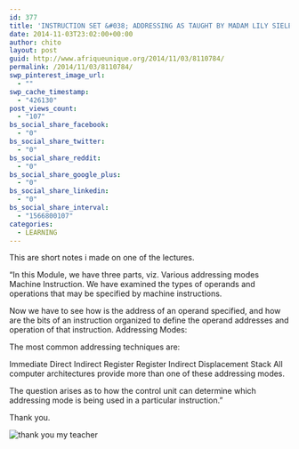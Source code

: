 ```yaml
---
id: 377
title: 'INSTRUCTION SET &#038; ADDRESSING AS TAUGHT BY MADAM LILY SIELE.'
date: 2014-11-03T23:02:00+00:00
author: chito
layout: post
guid: http://www.afriqueunique.org/2014/11/03/8110784/
permalink: /2014/11/03/8110784/
swp_pinterest_image_url:
  - ""
swp_cache_timestamp:
  - "426130"
post_views_count:
  - "107"
bs_social_share_facebook:
  - "0"
bs_social_share_twitter:
  - "0"
bs_social_share_reddit:
  - "0"
bs_social_share_google_plus:
  - "0"
bs_social_share_linkedin:
  - "0"
bs_social_share_interval:
  - "1566800107"
categories:
  - LEARNING
---
```

This are short notes i made on one of the lectures.

&#8220;In this Module, we have three parts, viz. Various addressing modes Machine Instruction. We have examined the types of operands and operations that may be specified by machine instructions.

Now we have to see how is the address of an operand specified, and how are the bits of an instruction organized to define the operand addresses and operation of that instruction. Addressing Modes:

The most common addressing techniques are:

Immediate Direct Indirect Register Register Indirect Displacement Stack All computer architectures provide more than one of these addressing modes.

The question arises as to how the control unit can determine which addressing mode is being used in a particular instruction.&#8221;

Thank you.



![thank you my teacher](http://www.oscarkemboi.xyz/files/teacher-thank-you-notes.jpg)